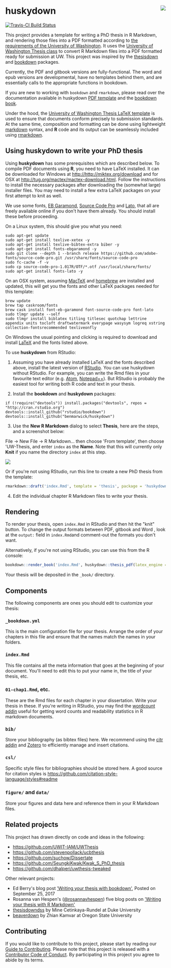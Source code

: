  

# huskydown <img src="inst/rmarkdown/templates/thesis/skeleton/figure/uw-100px.png" align="right" />

[![Travis-CI Build Status](https://travis-ci.org/benmarwick/huskydown.svg?branch=master)](https://travis-ci.org/benmarwick/huskydown)

This project provides a template for writing a PhD thesis in R Markdown, and rendering those files into a PDF formatted according to [the requirements of the University of Washington](https://grad.uw.edu/for-students-and-post-docs/degree-requirements/thesisdissertation/final-submission-of-your-thesisdissertation/). It uses the [University of Washington Thesis class](http://staff.washington.edu/fox/tex/) to convert R Markdown files into a PDF formatted ready for submission at UW. This project was inspired by the [thesisdown](https://github.com/ismayc/thesisdown) and [bookdown](https://github.com/rstudio/bookdown) packages.

Currently, the PDF and gitbook versions are fully-functional. The word and epub versions are developmental, have no templates behind them, and are essentially calls to the appropriate functions in bookdown.

If you are new to working with `bookdown` and `rmarkdown`, please read over the documentation available in huskydown [PDF template](index/_book/thesis.pdf) and the [bookdown book](https://bookdown.org/yihui/bookdown/).

Under the hood, the [University of Washington Thesis LaTeX template](https://github.com/UWIT-IAM/UWThesis) is used to ensure that documents conform precisely to submission standards. At the same time, composition and formatting can be done using lightweight [markdown](http://rmarkdown.rstudio.com/authoring_basics.html) syntax, and **R** code and its output can be seamlessly included using [rmarkdown](http://rmarkdown.rstudio.com).

## Using huskydown to write your PhD thesis

Using **huskydown** has some prerequisites which are described below. To compile PDF documents using **R**, you need to have LaTeX installed. It can be downloaded for Windows at <http://http://miktex.org/download> and for OSX at <http://tug.org/mactex/mactex-download.html>.  Follow the instructions to install the necessary packages after downloading the (somewhat large) installer files. You may need to install a few extra LaTeX packages on your first attempt to knit as well.

We use some fonts, [EB Garamond](https://github.com/georgd/EB-Garamond), [Source Code Pro](https://github.com/adobe-fonts/source-code-pro/) and [Lato](http://www.latofonts.com/lato-free-fonts/), that all are freely available online if you don't have them already. You should install these before proceeding. 

On a Linux system, this should give you what you need:

```
sudo apt-get update 
sudo apt-get install texlive-xetex -y 
sudo apt-get install texlive-bibtex-extra biber -y 
sudo apt-get install fonts-ebgaramond -y 
sudo git clone --depth 1 --branch release https://github.com/adobe-fonts/source-code-pro.git /usr/share/fonts/source-code-pro 
sudo fc-cache -f -v 
sudo cp source-code-pro-1.017R/OTF/*.otf /usr/local/share/fonts/ 
sudo apt-get install fonts-lato -y 
```

On an OSX system, assuming [MacTeX](http://tug.org/mactex/mactex-download.html) and [homebrew](https://brew.sh/) are installed and updated, this will get you the fonts and other LaTeX packages needed for this template:

```
brew update
brew tap caskroom/fonts
brew cask install font-eb-garamond font-source-code-pro font-lato
sudo tlmgr update --self
sudo tlmgr install biblatex titling titlesec quotchap lettrine appendix units tocloft draftwatermark everypage wasysym logreq xstring collection-fontsrecommended texliveonfly 
```

On Windows the usual pointing and clicking is required to download and install [LaTeX](http://http://miktex.org/download) and the fonts listed above. 

To use **huskydown** from RStudio:

1) Assuming you have already installed LaTeX and the fonts described above, install the latest version of [RStudio](http://www.rstudio.com/products/rstudio/download/). You can use huskydown without RStudio. For example, you can write the Rmd files in your favourite text editor (e.g. [Atom](https://atom.io/), [Notepad++](https://notepad-plus-plus.org/)). But RStudio is probably the easiest tool for writing both R code and text in your thesis. 

2) Install the **bookdown** and **huskydown** packages: 

```
if (!require("devtools")) install.packages("devtools", repos = "http://cran.rstudio.org")
devtools::install_github("rstudio/bookdown")
devtools::install_github("benmarwick/huskydown")
```

3) Use the **New R Markdown** dialog to select **Thesis**, here are the steps, and a screenshot below:

File -> New File -> R Markdown... then choose 'From template', then choose 'UW-Thesis, and enter `index` as the **Name**. Note that this will currently only **Knit** if you name the directory `index` at this step. 

![](uw_thesis_rmd.png)

Or if you're not using RStudio, run this line to create a new PhD thesis from the template:

```r
rmarkdown::draft('index.Rmd', template = 'thesis', package = 'huskydown', create_dir = TRUE)
```


4) Edit the individual chapter R Markdown files to write your thesis.

## Rendering

To render your thesis, open `index.Rmd` in RStudio and then hit the
"knit" button. To change the output formats between PDF, gitbook and Word ,
look at the `output:` field in `index.Rmd`and comment-out the formats 
you don't want.

Alternatively, if you're not using RStudio, you can use this from the R console:

```r
bookdown::render_book('index.Rmd', huskydown::thesis_pdf(latex_engine = 'xelatex'))
```

Your thesis will be deposited in the `_book/` directory.

## Components

The following components are ones you should edit to customize your thesis:

### `_bookdown.yml`

This is the main configuration file for your thesis. Arrange the order of your
chapters in this file and ensure that the names match the names in your folders. 
### `index.Rmd`

This file contains all the meta information that goes at the beginning of your
document. You'll need to edit this to put your name in, the title of your thesis, etc.

### `01-chap1.Rmd`, etc.

These are the Rmd files for each chapter in your dissertation. Write your thesis in these. If you're writing in RStudio, you may find the [wordcount addin](https://github.com/benmarwick/wordcountaddin) useful for getting word counts and readability statistics in R markdown documents. 

### `bib/`

Store your bibliography (as bibtex files) here. We recommend using the [citr addin](https://github.com/crsh/citr) and [Zotero](https://www.zotero.org/) to 
efficiently manage and insert citations. 

### `csl/`

Specific style files for bibliographies should be stored here. A good source for
citation styles is https://github.com/citation-style-language/styles#readme

### `figure/` and `data/`

Store your figures and data here and reference them in your R Markdown files. 

## Related projects

This project has drawn directly on code and ideas in the following:

- https://github.com/UWIT-IAM/UWThesis    
- https://github.com/stevenpollack/ucbthesis  
- https://github.com/suchow/Dissertate    
- https://github.com/SeungkiKwak/Kwak_S_PhD_thesis    
- https://github.com/dhalperi/uwthesis-tweaked     

Other relevant projects:

- Ed Berry's blog post ['Writing your thesis with bookdown'](https://eddjberry.netlify.com/post/writing-your-thesis-with-bookdown/), Posted on September 25, 2017    
- Rosanna van Hespen's ([@rosannavhespen](https://twitter.com/rosannavhespen?lang=en)) five blog posts on ['Writing your thesis with R Markdown'](https://rosannavanhespenresearch.wordpress.com/2016/02/03/writing-your-thesis-with-r-markdown-1-getting-started/)
- [thesisdowndss](https://github.com/mine-cetinkaya-rundel/thesisdowndss) by Mine Cetinkaya-Rundel at Duke University    
- [beaverdown](https://github.com/zkamvar/beaverdown) by Zhian Kamvar at Oregon State University

## Contributing

If you would like to contribute to this project, please start by reading our [Guide to Contributing](CONTRIBUTING.md). Please note that this project is released with a [Contributor Code of Conduct](CONDUCT.md). By participating in this project you agree to abide by its terms.

<!--
To update the PDF template stored in inst/ assuming we are at top level:

rmarkdown::draft('index.Rmd', template = 'thesis', package = 'huskydown', create_dir = TRUE, edit = FALSE)

setwd('index')

bookdown::render_book('index.Rmd', huskydown::thesis_pdf(latex_engine = 'xelatex'))

-->

